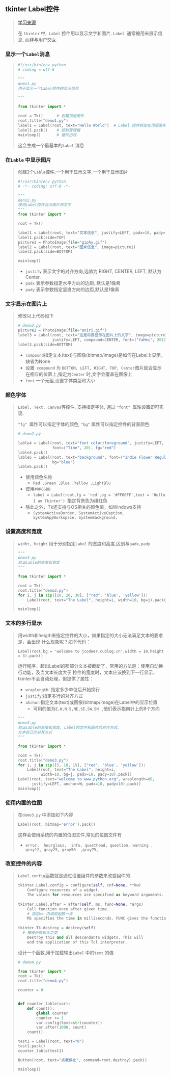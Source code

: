 ## tkinter Label控件

> [学习来源](https://www.python-course.eu/tkinter_labels.php)
>
> 在 `tkinter` 中,` Label` 控件用以显示文字和图片. `Label `通常被用来展示信息, 而非与用户交互.

### 显示一个`Label`消息
>
> ```python
> #!/usr/bin/env python
> # coding = utf-8
>
> """
> demo1.py
> 用于显示一个Label控件的显示信息
>
> """
>
> from tkinter import *
>
> root = Tk()      # 创建顶层画布
> root.title("demo1.py")
> label1 = Label(root, text="Hello World")  # Label 控件绑定在顶层画布上
> label1.pack()    # 控制管理器
> mainloop()       # 循环出现
> ```
>
> 这会生成一个最基本的`Label` 消息

### 在`Lable` 中显示图片

> 创建2个`Lable`控件,一个用于显示文字,一个用于显示图片
>
> ```python
> #!/usr/bin/env python
> # -*- coding: utf-8 -*-
>
> """
> deno2.py
> 使用Label控件显示图片和文字
> """
> from tkinter import *
>
> root = Tk()
>
> label1 = Label(root, text="文本信息", justify=LEFT, padx=10, pady=10)
> label1.pack(side=TOP)
> picture1 = PhotoImage(file="giphy.gif")
> label2 = Label(root, text="图片信息", image=picture1)
> label2.pack(side=BOTTOM)
>
> mainloop()
> ```
>
> - `justify` 表示文字的对齐方向,选值为 RIGHT, CENTER, LEFT, 默认为 Center.
> - `padx` 表示参数指定水平方向的边距, 默认是1像素
> - `pady` 表示参数指定竖直方向的边距,默认是1像素

### 文字显示在图片上

> 修改以上代码如下
>
> ```python
> # demo2.py
> picture2 = PhotoImage(file="aniri.gif")
> label3 = Label(root, text="这是将要显示在图片上的文字", image=picture2,
>                justify=LEFT, compound=CENTER, font=("YaHei", 20))
> label3.pack(side=BOTTOM)
> ```
>
> - `compound`指定文本(text)与图像(bitmap/image)是如何在Label上显示，缺省为None
> - 设置` compound` 为 `BOTTOM, LEFT, RIGHT, TOP, Center`图片就会显示在相应的位置上,指定为`Center` 时,文字会覆盖在图像上
> - `font` 一个元组,设置字体类型和大小

### 颜色字体

> ` Label, Text, Canvas `等控件, 支持指定字体, 通过 `"font" `属性设置即可实现.
>
> `"fg" `属性可以指定字体的颜色, `"bg"` 属性可以指定控件的背景颜色.
>
> ```python
> # demo2.py
>
> lable4 = Label(root, text="font color/foreground", justify=LEFT,
>                font=("Time", 20), fg="red")
> lable4.pack()
> lable5 = Label(root, text="background", font=("Indie Flower Regular", 21),
>                bg="blue")
> lable5.pack()
> ```
>
> - 使用颜色名称
>   - `Red ,Green ,Blue ,Yellow ,LightBlu` 
> - 使用`#RRGGBB `
>   - `label = Label(root,fg = 'red',bg = '#FF00FF',text = 'Hello I am Tkinter') `指定背景色为绯红色 
> - 除此之外，Tk还支持与OS相关的颜色值，如Windows支持
>   - `SystemActiveBorder, SystemActiveCaption, SystemAppWorkspace, SystemBackground,`
>

### 设置高度和宽度

> `widht, height` 用于分别指定`Label` 的宽度和高度,区别与`padx,pady`
>
> ```python
> """
> demo3.py
> 验证Lable的高度和宽度
> """
>
> from tkinter import *
>
> root = Tk()
> root.title("demo3.py")
> for i, j in zip([10, 20, 30], ["red", 'blue', 'yellow']):
>     Label(root, text="The Label", height=i, width=10, bg=j).pack()
>
> mainloop()
> ```

### 文本的多行显示

> 用width和heigth来指定控件的大小，如果指定的大小无法满足文本的要求是，会出现 什么现象呢？如下代码： 
>
> ` Label(root,bg = 'welcome to jcodeer.cublog.cn',width = 10,height = 3).pack() `
>
> 运行程序，超出Label的那部分文本被截断了，常用的方法是：使用自动换行功能，及当文本长度大于 控件的宽度时，文本应该换到下一行显示，tkinter不会自动处理，但提供了属性： 
>
> - `wraplength`: 指定多少单位后开始换行 
> - `justify`:指定多行的对齐方式 
> - `ahchor`:指定文本(text)或图像(bitmap/image)在Label中的显示位置 
>   - 可用的值为`E,W,N,S,NE,SE,SW,SN ` ,他们表示指南针上的8个方向
>
> ```python
> """
> demo3.py
> 验证Lable的高度和宽度, Label的文字和图片的对齐方式,
> 文本自己的对其方式
> """
>
> from tkinter import *
>
> root = Tk()
> root.title("demo3.py")
> for i, j in zip([5, 10, 15], ["red", 'blue', 'yellow']):
>     Label(root, text="The Label", height=i,
>           width=10, bg=j, padx=10, pady=10).pack()
> Label(root, text="welcome to www.python.org", wraplength=80,
>       justify=LEFT, anchor=W, padx=10, pady=10).pack()
> mainloop()
> ```

### 使用内置的位图

> 在`demo3.py` 中添加如下内容
>
> ```python
> Label(root, bitmap='error').pack()
> ```
>
> 这样会使用系统的内置的位图文件,常见的位图文件有
>
> - `error,  hourglass,  info, questhead, question, warning , gray12, gray25, gray50  ,gray75,`

### 改变控件的内容

> `Label.config`函数就是通过设置组件的参数来改变组件的.
>
> ```python
> tkinter.Label.config = configure(self, cnf=None, **kw)
>     Configure resources of a widget.   
>     The values for resources are specified as keyword arguments. To get an overview about the allowed keyword arguments call the method keys.
>     
> tkinter.Label.after = after(self, ms, func=None, *args)
>     Call function once after given time.
>     # 指定ms 内调用函数一次
>     MS specifies the time in milliseconds. FUNC gives the function which shall be called. Additional parameters are given as parameters to the function call.  Return identifier to cancel scheduling with after_cancel.
>     
> tkinter.Tk.destroy = destroy(self)
> 	# 摧毁所有相关之类
>     Destroy this and all descendants widgets. This will
>     end the application of this Tcl interpreter.
> ```
>
> 设计一个函数,用于加载输出`Label` 中的`text` 的值
>
> ```Python
> # demo4.py
>
> from tkinter import *
> root = Tk()
> root.title("demo4.py")
>
> counter = 0
>
>
> def counter_lable(var):
>     def count():
>         global counter
>         counter += 1
>         var.config(text=str(counter))
>         var.after(1000, count)
>     count()
>
> test1 = Label(root, text="0")
> test1.pack()
> counter_lable(test1)
>
> Button(root, text="点我停止", command=root.destroy).pack()
>
> mainloop()
> ```


